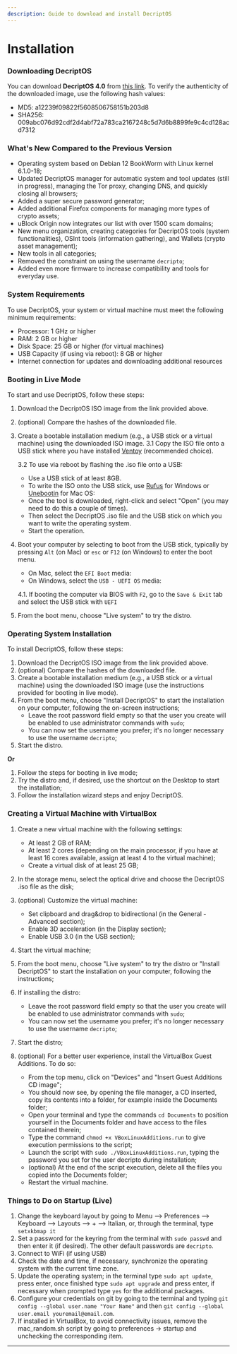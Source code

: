 ```yaml
---
description: Guide to download and install DecriptOS
---
```


# Installation

### Downloading DecriptOS

You can download **DecriptOS 4.0** from [this link](https://e.pcloud.link/publink/show?code=XZddwnZKqsQIUYvIWJd3vHwFTlVcu0ViqVV). To verify the authenticity of the downloaded image, use the following hash values:

* MD5: a12239f09822f5608506758151b203d8
* SHA256: 009abc076d92cdf2d4abf72a783ca2167248c5d7d6b8899fe9c4cd128acd7312

### What's New Compared to the Previous Version

* Operating system based on Debian 12 BookWorm with Linux kernel 6.1.0-18;
* Updated DecriptOS manager for automatic system and tool updates (still in progress), managing the Tor proxy, changing DNS, and quickly closing all browsers;
* Added a super secure password generator;
* Added additional Firefox components for managing more types of crypto assets;
* uBlock Origin now integrates our list with over 1500 scam domains;
* New menu organization, creating categories for DecriptOS tools (system functionalities), OSInt tools (information gathering), and Wallets (crypto asset management);
* New tools in all categories;
* Removed the constraint on using the username `decripto`;
* Added even more firmware to increase compatibility and tools for everyday use.

### System Requirements

To use DecriptOS, your system or virtual machine must meet the following minimum requirements:

* Processor: 1 GHz or higher
* RAM: 2 GB or higher
* Disk Space: 25 GB or higher (for virtual machines)
* USB Capacity (if using via reboot): 8 GB or higher
* Internet connection for updates and downloading additional resources

### Booting in Live Mode

To start and use DecriptOS, follow these steps:

1. Download the DecriptOS ISO image from the link provided above.
2. (optional) Compare the hashes of the downloaded file.
3.  Create a bootable installation medium (e.g., a USB stick or a virtual machine) using the downloaded ISO image. 3.1 Copy the ISO file onto a USB stick where you have installed [Ventoy](https://www.ventoy.net/en/index.html) (recommended choice).

    3.2 To use via reboot by flashing the .iso file onto a USB:

    * Use a USB stick of at least 8GB.
    * To write the ISO onto the USB stick, use [Rufus](https://rufus.ie/it/) for Windows or [Unebootin](https://unetbootin.github.io/) for Mac OS:
    * Once the tool is downloaded, right-click and select "Open" (you may need to do this a couple of times).
    * Then select the DecriptOS .iso file and the USB stick on which you want to write the operating system.
    * Start the operation.
4.  Boot your computer by selecting to boot from the USB stick, typically by pressing `Alt` (on Mac) or `esc` or `F12` (on Windows) to enter the boot menu.

    * On Mac, select the `EFI Boot` media:
    * On Windows, select the `USB - UEFI OS` media:

    4.1. If booting the computer via BIOS with `F2`, go to the `Save & Exit` tab and select the USB stick with `UEFI`
5. From the boot menu, choose "Live system" to try the distro.

### Operating System Installation

To install DecriptOS, follow these steps:

1. Download the DecriptOS ISO image from the link provided above.
2. (optional) Compare the hashes of the downloaded file.
3. Create a bootable installation medium (e.g., a USB stick or a virtual machine) using the downloaded ISO image (use the instructions provided for booting in live mode).
4. From the boot menu, choose "Install DecriptOS" to start the installation on your computer, following the on-screen instructions;
   * Leave the root password field empty so that the user you create will be enabled to use administrator commands with `sudo`;
   * You can now set the username you prefer; it's no longer necessary to use the username `decripto`;
5. Start the distro.

**Or**

1. Follow the steps for booting in live mode;
2. Try the distro and, if desired, use the shortcut on the Desktop to start the installation;
3. Follow the installation wizard steps and enjoy DecriptOS.

### Creating a Virtual Machine with VirtualBox

1. Create a new virtual machine with the following settings:
    * At least 2 GB of RAM;
    * At least 2 cores (depending on the main processor, if you have at least 16 cores available, assign at least 4 to the virtual machine);
    * Create a virtual disk of at least 25 GB;

2. In the storage menu, select the optical drive and choose the DecriptOS .iso file as the disk;
3. (optional) Customize the virtual machine:
   * Set clipboard and drag\&drop to bidirectional (in the General - Advanced section);
   * Enable 3D acceleration (in the Display section);
   * Enable USB 3.0 (in the USB section);
4. Start the virtual machine;
5. From the boot menu, choose "Live system" to try the distro or "Install DecriptOS" to start the installation on your computer, following the instructions;
6. If installing the distro:
   * Leave the root password field empty so that the user you create will be enabled to use administrator commands with `sudo`;
   * You can now set the username you prefer; it's no longer necessary to use the username `decripto`;
7. Start the distro;
8. (optional) For a better user experience, install the VirtualBox Guest Additions. To do so:
   * From the top menu, click on "Devices" and "Insert Guest Additions CD image";
   * You should now see, by opening the file manager, a CD inserted, copy its contents into a folder, for example inside the Documents folder;
   * Open your terminal and type the commands `cd Documents` to position yourself in the Documents folder and have access to the files contained therein;
   * Type the command `chmod +x VBoxLinuxAdditions.run` to give execution permissions to the script;
   * Launch the script with `sudo ./VBoxLinuxAdditions.run`, typing the password you set for the user decripto during installation;
   * (optional) At the end of the script execution, delete all the files you copied into the Documents folder;
   * Restart the virtual machine.

### Things to Do on Startup (Live)

1. Change the keyboard layout by going to Menu --> Preferences --> Keyboard --> Layouts --> + --> Italian, or, through the terminal, type `setxkbmap it`
2. Set a password for the keyring from the terminal with `sudo passwd` and then enter it (if desired). The other default passwords are `decripto`.
3. Connect to WiFi (if using USB)
4. Check the date and time, if necessary, synchronize the operating system with the current time zone.
5. Update the operating system; in the terminal type `sudo apt update`, press enter, once finished type `sudo apt upgrade` and press enter, if necessary when prompted type `yes` for the additional packages.
6. Configure your credentials on git by going to the terminal and typing `git config --global user.name "Your Name"` and then `git config --global user.email youremail@email.com`.
7. If installed in VirtualBox, to avoid connectivity issues, remove the mac\_random.sh script by going to preferences -> startup and unchecking the corresponding item.

***
